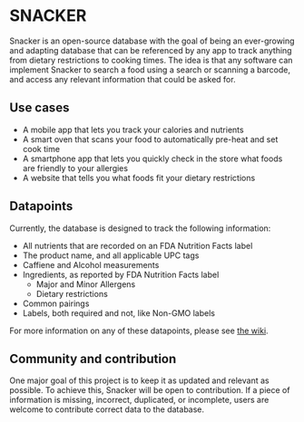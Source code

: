 # SNACKER

Snacker is an open-source database with the goal of being an ever-growing and adapting database that can be referenced by any app to track anything from dietary restrictions to cooking times. The idea is that any software can implement Snacker to search a food using a search or scanning a barcode, and access any relevant information that could be asked for.

## Use cases

- A mobile app that lets you track your calories and nutrients
- A smart oven that scans your food to automatically pre-heat and set cook time
- A smartphone app that lets you quickly check in the store what foods are friendly to your allergies
- A website that tells you what foods fit your dietary restrictions

## Datapoints

Currently, the database is designed to track the following information:

- All nutrients that are recorded on an FDA Nutrition Facts label
- The product name, and all applicable UPC tags
- Caffiene and Alcohol measurements
- Ingredients, as reported by FDA Nutrition Facts label
  - Major and Minor Allergens
  - Dietary restrictions
- Common pairings
- Labels, both required and not, like Non-GMO labels

For more information on any of these datapoints, please see [the wiki](https://github.com/shawnshyguy/Snacker/wiki).

## Community and contribution

One major goal of this project is to keep it as updated and relevant as possible. To achieve this, Snacker will be open to contribution. If a piece of information is missing, incorrect, duplicated, or incomplete, users are welcome to contribute correct data to the database.